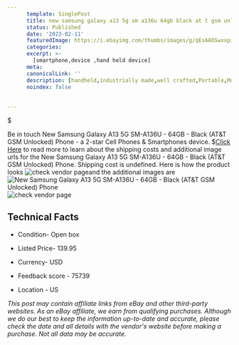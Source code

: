 ```yaml
---
      template: SinglePost
      title: new samsung galaxy a13 5g sm a136u 64gb black at t gsm unlocked phone
      status: Published
      date: '2023-02-11'
      featuredImage: https://i.ebayimg.com/thumbs/images/g/qEsAAOSwxxpiOh-G/s-l225.jpg
      categories: 
      excerpt: >-
        [smartphone,device ,hand held device]
      meta:
      canonicalLink: ''
      description: [handheld,industrially made,well crafted,Portable,Mobile,Compact,Convenient,Lightweight,Maneuverable,Man-portable,Miniature,Carriable,Hand-held,Light,Holdable,Transportable,Mobile device,Pocket-sized,On-the-go,Wireless,Cordless,Compact size,Convenient size, smartphone,device ,hand held device]
      noindex: false
      
        
---
```

$

Be in touch New Samsung Galaxy A13 5G SM-A136U - 64GB - Black (AT&T GSM Unlocked) Phone - a 2-star Cell Phones & Smartphones device.
$[Click Here](https://www.ebay.com/itm/141981035028?hash=item210ebaaa14%3Ag%3AqEsAAOSwxxpiOh-G&mkevt=1&mkcid=1&mkrid=711-53200-19255-0&campid=%253CePNCampaignId%253E&customid=%253CreferenceId%253E&toolid=10049) to read more to learn about the shipping costs and additional image urls for the New Samsung Galaxy A13 5G SM-A136U - 64GB - Black (AT&T GSM Unlocked) Phone. Shipping cost is undefined. Here is how the product looks ![check vendor page](https://i.ebayimg.com/thumbs/images/g/qEsAAOSwxxpiOh-G/s-l225.jpg)and the additional images are![New Samsung Galaxy A13 5G SM-A136U - 64GB - Black (AT&T GSM Unlocked) Phone](https://i.ebayimg.com/images/g/qEsAAOSwxxpiOh-G/s-l1200.jpg)![check vendor page](https://origin-galleryplus.ebayimg.com/ws/web/141981035028_2_0_1/225x225.jpg,https://origin-galleryplus.ebayimg.com/ws/web/141981035028_3_0_1/225x225.jpg,https://origin-galleryplus.ebayimg.com/ws/web/141981035028_4_0_1/225x225.jpg,https://origin-galleryplus.ebayimg.com/ws/web/141981035028_5_0_1/225x225.jpg,https://origin-galleryplus.ebayimg.com/ws/web/141981035028_6_0_1/225x225.jpg,https://origin-galleryplus.ebayimg.com/ws/web/141981035028_7_0_1/225x225.jpg,https://origin-galleryplus.ebayimg.com/ws/web/141981035028_8_0_1/225x225.jpg,https://origin-galleryplus.ebayimg.com/ws/web/141981035028_9_0_1/225x225.jpg)



 ## Technical Facts 



     
      

 - Condition- Open box 


      

 - Listed Price- 139.95 


      

 - Currency- USD 


      

 - Feedback score - 75739 


      

 - Location - US 


      
      

 *_This post may contain affiliate links from eBay and other third-party websites. As an eBay affiliate, we earn from qualifying purchases. Although we do our best to keep the information up-to-date and accurate, please check the date and all details with the vendor's website before making a purchase. Not all data may be accurate._*






